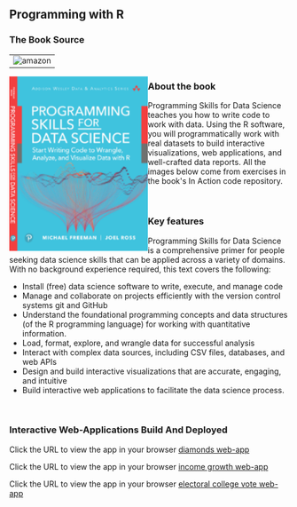 ## Programming with R

### The Book Source
<table style="width:100%" >
  <tr>
    <td><a target="_blank"  href="https://www.amazon.com/Learning-Social-Media-Analytics-R/dp/1787127524/ref=sr_1_1?ie=UTF8&qid=1498661417&sr=8-1&keywords=learning+social+media+analytics+with+r">
      <img src="./image_gallery/amazon_logo.png" alt="amazon" align="left"/>
    </a></td>
  </tr>
</table>

<a target="_blank" href="#">
  <img src="./images/in.png" alt="Book Cover" width="250" align="left"/>
</a>

### About the book
Programming Skills for Data Science teaches you how to write code to work with data. Using the R software, you will programmatically work with real datasets to build interactive visualizations, web applications, and well-crafted data reports. All the images below come from exercises in the book's In Action code repository.

<br/>

### Key features
Programming Skills for Data Science is a comprehensive primer for people seeking data science skills that can be applied across a variety of domains. With no background experience required, this text covers the following:

* Install (free) data science software to write, execute, and manage code
* Manage and collaborate on projects efficiently with the version control systems git and GitHub
* Understand the foundational programming concepts and data structures (of the R programming language) for working with quantitative information.
* Load, format, explore, and wrangle data for successful analysis
* Interact with complex data sources, including CSV files, databases, and web APIs
* Design and build interactive visualizations that are accurate, engaging, and intuitive
* Build interactive web applications to facilitate the data science process.

<br/>

### Interactive Web-Applications Build And Deployed

Click the URL to view the app in your browser [diamonds web-app](https://r-variawa.shinyapps.io/diamonds_App/)

Click the URL to view the app in your browser [income growth web-app](https://r-variawa.shinyapps.io/income_growth_App/)

Click the URL to view the app in your browser [electoral college vote web-app](https://r-variawa.shinyapps.io/electoral_college_App/)


